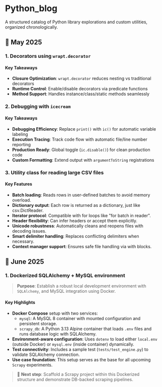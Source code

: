 # Python_blog
A structured catalog of Python library explorations and custom utilities, organized chronologically.

## 📅 May 2025

### 1. Decorators using `wrapt.decorator`

#### Key Takeaways
- **Closure Optimization**: `wrapt.decorator` reduces nesting vs traditional decorators
- **Runtime Control**: Enable/disable decorators via predicate functions
- **Method Support**: Handles instance/class/static methods seamlessly

### 2. Debugging with `icecream`

#### Key Takeaways
- **Debugging Efficiency**: Replace `print()` with `ic()` for automatic variable labeling
- **Execution Tracing**: Track code flow with automatic file/line number reporting
- **Production Ready**: Global toggle (`ic.disable()`) for clean production code
- **Custom Formatting**: Extend output with `argumentToString` registrations

### 3. Utility class for reading large CSV files

#### Key Features
- **Batch loading**: Reads rows in user-defined batches to avoid memory overload.
- **Dictionary output**: Each row is returned as a dictionary, just like csv.DictReader.
- **Iterator protocol**: Compatible with for loops like "for batch in reader".
- **Header flexibility**: Can infer headers or accept them explicitly.
- **Unicode robustness**: Automatically cleans and reopens files with decoding issues.
- **Smart delimiter handling**: Replaces conflicting delimiters when necessary.
- **Context manager support**: Ensures safe file handling via with blocks.

## 📅 June 2025

### 1. Dockerized SQLAlchemy + MySQL environment

> **Purpose**: Establish a robust local development environment with `SQLAlchemy`, and MySQL integration using Docker.

#### Key Highlights
- **Docker Compose** setup with two services:
  - `mysql`: A MySQL 8 container with mounted configuration and persistent storage.
  - `scrapy_db`: A Python 3.13 Alpine container that loads `.env` files and runs database logic with SQLAlchemy.
- **Environment-aware configuration**: Uses `dotenv` to load either `local.env` (outside Docker) or `mysql.env` (inside container) dynamically.
- **Test connectivity**: Includes a sample test (`tests/test_engine.py`) to validate SQLAlchemy connection.
- **Use case foundation**: This setup serves as the base for all upcoming `Scrapy` experiments.

> 📌 **Next step**: Scaffold a Scrapy project within this Dockerized structure and demonstrate DB-backed scraping pipelines.